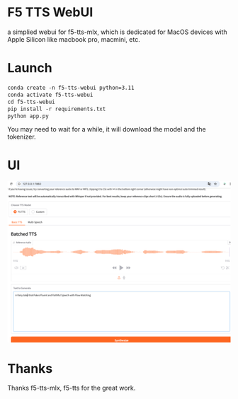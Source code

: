 # F5 TTS WebUI
a simplied webui for f5-tts-mlx, which is dedicated for MacOS devices with Apple Silicon like macbook pro, macmini, etc.
# Launch
``` 
conda create -n f5-tts-webui python=3.11
conda activate f5-tts-webui
cd f5-tts-webui
pip install -r requirements.txt 
python app.py
```
You may need to wait for a while, it will download the model and the tokenizer.
# UI
![UI](./tts-webui.png)
# Thanks
Thanks f5-tts-mlx, f5-tts for the great work.